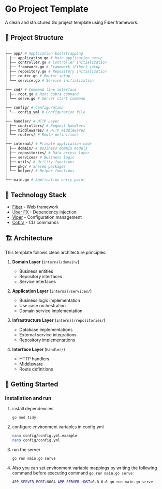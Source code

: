 # Go Project Template

A clean and structured Go project template using Fiber framework.

## 📁 Project Structure

```bash
.
├── app/ # Application bootstrapping
│ ├── application.go # Main application setup
│ ├── controller.go # Controller initialization
│ ├── framework.go # Framework (Fiber) setup
│ ├── repository.go # Repository initialization
│ ├── router.go # Router setup
│ └── service.go # Service initialization
│
├── cmd/ # Command line interface
│ ├── root.go # Root cobra command
│ └── serve.go # Server start command
│
├── config/ # Configuration
│ └── config.yml # Configuration file
│
├── handler/ # HTTP Layer
│ ├── controllers/ # Request handlers
│ ├── middlewares/ # HTTP middlewares
│ └── routers/ # Route definitions
│
├── internal/ # Private application code
│ ├── domain/ # Business domain models
│ ├── repositories/ # Data access layer
│ ├── services/ # Business logic
│ ├── utils/ # Utility functions
│ ├── pkg/ # Shared packages
│ └── helper/ # Helper functions
│
└── main.go # Application entry point
```

## 🔧 Technology Stack

- [Fiber](https://gofiber.io/) - Web framework
- [Uber FX](https://uber-go.github.io/fx/) - Dependency injection
- [Viper](https://github.com/spf13/viper) - Configuration management
- [Cobra](https://github.com/spf13/cobra) - CLI commands

## 🏗️ Architecture

This template follows clean architecture principles:

1. **Domain Layer** (`internal/domain/`)
   - Business entities
   - Repository interfaces
   - Service interfaces

2. **Application Layer** (`internal/services/`)
   - Business logic implementation
   - Use case orchestration
   - Domain service implementation

3. **Infrastructure Layer** (`internal/repositories/`)
   - Database implementations
   - External service integrations
   - Repository implementations

4. **Interface Layer** (`handler/`)
   - HTTP handlers
   - Middleware
   - Route definitions

## 🚀 Getting Started

### installation and run

1. install dependencies

   ```bash
   go mod tidy
   ```

2. configure environment variables in config.yml

   ```bash
   nano config/config.yml.example
   nano config/config.yml
   ```

3. run the server

   ```bash
   go run main.go serve
   ```

4. Also you can set environment variable mappings by writing the following command before executing command `go run main.go serve`:

   ```bash
   APP_SERVER_PORT=8004 APP_SERVER_HOST=0.0.0.0 go run main.go serve
   ```

